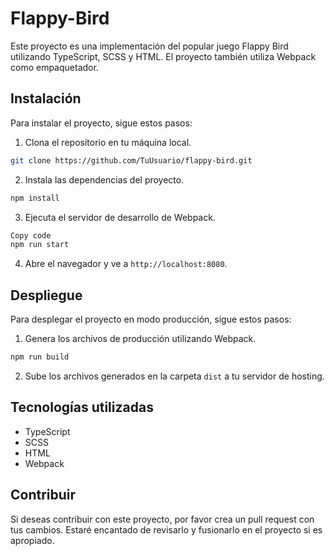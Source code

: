 # Flappy-Bird

Este proyecto es una implementación del popular juego Flappy Bird utilizando TypeScript, SCSS y HTML. El proyecto también utiliza Webpack como empaquetador.

## Instalación

Para instalar el proyecto, sigue estos pasos:

1. Clona el repositorio en tu máquina local.

```bash
git clone https://github.com/TuUsuario/flappy-bird.git
```

2. Instala las dependencias del proyecto.

```bash
npm install
```

3. Ejecuta el servidor de desarrollo de Webpack.

```bash
Copy code
npm run start
```

4. Abre el navegador y ve a `http://localhost:8080`.


## Despliegue

Para desplegar el proyecto en modo producción, sigue estos pasos:

1. Genera los archivos de producción utilizando Webpack.

```bash
npm run build
```

2. Sube los archivos generados en la carpeta `dist` a tu servidor de hosting.

## Tecnologías utilizadas

- TypeScript
- SCSS
- HTML
- Webpack

## Contribuir

Si deseas contribuir con este proyecto, por favor crea un pull request con tus cambios. Estaré encantado de revisarlo y fusionarlo en el proyecto si es apropiado.
